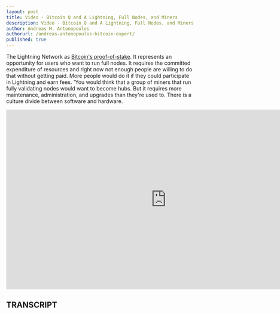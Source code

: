 ```yaml
---
layout: post
title: Video - Bitcoin Q and A Lightning, Full Nodes, and Miners
description: Video - Bitcoin Q and A Lightning, Full Nodes, and Miners
author: Andreas M. Antonopoulos
authorurl: /andreas-antonopoulos-bitcoin-expert/
published: true
---
```


<p>The Lightning Network as <a href="/bitcoin-security-standards/">Bitcoin's proof-of-stake</a>. It represents an opportunity for users who want to run full nodes. It requires the committed expenditure of resources and right now not enough people are willing to do that without getting paid. More people would do it if they could participate in Lightning and earn fees. 'You would think that a group of miners that run fully validating nodes would want to become hubs. But it requires more maintenance, administration, and upgrades than they're used to. There is a culture divide between software and hardware.</p>

<center><iframe width="854" height="480" src="https://www.youtube.com/embed/dlJG4OHdJzs?list=PLPQwGV1aLnTsHvzevl9BAUlfsfwFfU7aP" frameborder="0" allowfullscreen></iframe></center>

<h2>TRANSCRIPT</h2>
